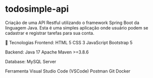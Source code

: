 # todosimple-api
 Criação de uma API Restful utilizando o framework Spring Boot da linguagem Java.
 Esta é uma simples aplicação onde usuário podem se cadastrar e registrar tarefas para sua conta.
 
🚀 Tecnologias
Frontend:
HTML 5
CSS 3
JavaScript
Bootstrap 5

Backend:
Java 17
Apache Maven >=3.8.6

Database:
MySQL Server

Ferramenta
Visual Studio Code (VSCode)
Postman
Git
Docker
